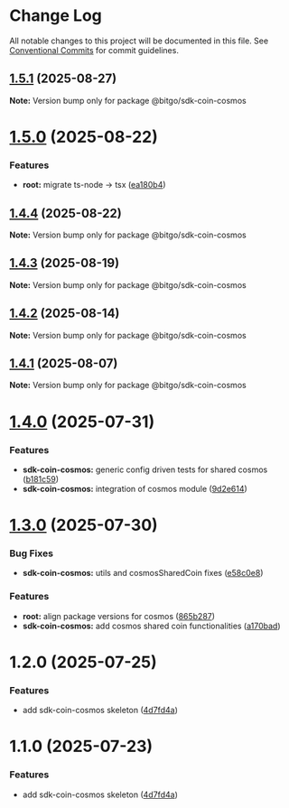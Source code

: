 # Change Log

All notable changes to this project will be documented in this file.
See [Conventional Commits](https://conventionalcommits.org) for commit guidelines.

## [1.5.1](https://github.com/BitGo/BitGoJS/compare/@bitgo/sdk-coin-cosmos@1.5.0...@bitgo/sdk-coin-cosmos@1.5.1) (2025-08-27)

**Note:** Version bump only for package @bitgo/sdk-coin-cosmos

# [1.5.0](https://github.com/BitGo/BitGoJS/compare/@bitgo/sdk-coin-cosmos@1.4.4...@bitgo/sdk-coin-cosmos@1.5.0) (2025-08-22)

### Features

- **root:** migrate ts-node -> tsx ([ea180b4](https://github.com/BitGo/BitGoJS/commit/ea180b43001d8e956196bc07b32798e3a7031eeb))

## [1.4.4](https://github.com/BitGo/BitGoJS/compare/@bitgo/sdk-coin-cosmos@1.4.3...@bitgo/sdk-coin-cosmos@1.4.4) (2025-08-22)

**Note:** Version bump only for package @bitgo/sdk-coin-cosmos

## [1.4.3](https://github.com/BitGo/BitGoJS/compare/@bitgo/sdk-coin-cosmos@1.4.2...@bitgo/sdk-coin-cosmos@1.4.3) (2025-08-19)

**Note:** Version bump only for package @bitgo/sdk-coin-cosmos

## [1.4.2](https://github.com/BitGo/BitGoJS/compare/@bitgo/sdk-coin-cosmos@1.4.1...@bitgo/sdk-coin-cosmos@1.4.2) (2025-08-14)

**Note:** Version bump only for package @bitgo/sdk-coin-cosmos

## [1.4.1](https://github.com/BitGo/BitGoJS/compare/@bitgo/sdk-coin-cosmos@1.4.0...@bitgo/sdk-coin-cosmos@1.4.1) (2025-08-07)

**Note:** Version bump only for package @bitgo/sdk-coin-cosmos

# [1.4.0](https://github.com/BitGo/BitGoJS/compare/@bitgo/sdk-coin-cosmos@1.3.0...@bitgo/sdk-coin-cosmos@1.4.0) (2025-07-31)

### Features

- **sdk-coin-cosmos:** generic config driven tests for shared cosmos ([b181c59](https://github.com/BitGo/BitGoJS/commit/b181c5924002196e365341cf573dd35dcd7cd6cc))
- **sdk-coin-cosmos:** integration of cosmos module ([9d2e614](https://github.com/BitGo/BitGoJS/commit/9d2e614b987835896259e17b3716be3b2e40a279))

# [1.3.0](https://github.com/BitGo/BitGoJS/compare/@bitgo/sdk-coin-cosmos@1.2.0...@bitgo/sdk-coin-cosmos@1.3.0) (2025-07-30)

### Bug Fixes

- **sdk-coin-cosmos:** utils and cosmosSharedCoin fixes ([e58c0e8](https://github.com/BitGo/BitGoJS/commit/e58c0e838f768520814ca5e6697be272ef49049a))

### Features

- **root:** align package versions for cosmos ([865b287](https://github.com/BitGo/BitGoJS/commit/865b287431ae743c99faaa50318857dff54dfa8b))
- **sdk-coin-cosmos:** add cosmos shared coin functionalities ([a170bad](https://github.com/BitGo/BitGoJS/commit/a170bad860723b844ee12e3f257ea93df1831ee9))

# 1.2.0 (2025-07-25)

### Features

- add sdk-coin-cosmos skeleton ([4d7fd4a](https://github.com/BitGo/BitGoJS/commit/4d7fd4ae10417c063e2ddc9da37ba44dd408fdb8))

# 1.1.0 (2025-07-23)

### Features

- add sdk-coin-cosmos skeleton ([4d7fd4a](https://github.com/BitGo/BitGoJS/commit/4d7fd4ae10417c063e2ddc9da37ba44dd408fdb8))
